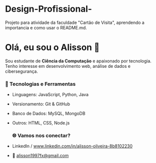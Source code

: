 # Design-Profissional-
Projeto para atividade da faculdade "Cartão de Visita", aprendendo a importancia e como usar o README.md.

# Olá, eu sou o Alisson 👋  
Sou estudante de **Ciência da Computação** e apaixonado por tecnologia.  
Tenho interesse em desenvolvimento web, análise de dados e cibersegurança.  

### 🔧 Tecnologias e Ferramentas
- Linguagens: JavaScript, Python, Java  
- Versionamento: Git & GitHub  
- Banco de Dados: MySQL, MongoDB  
- Outros: HTML, CSS, Node.js

  ### 🌐 Vamos nos conectar?
- LinkedIn / www.linkedin.com/in/alisson-oliveira-8b8102230
- 📧 alisson1997fx@gmail.com
